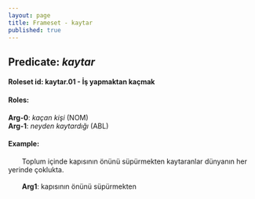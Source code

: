 ```yaml
---
layout: page
title: Frameset - kaytar
published: true
---
```

<h2>Predicate: <i>kaytar</i></h2>
<h4>Roleset id: kaytar.01 - İş yapmaktan kaçmak<br>
<h4>Roles:</h4>
<b>Arg-0</b>: <i>kaçan kişi</i>  (NOM) <br>
<b>Arg-1</b>: <i>neyden kaytardığı</i>  (ABL) <br>
<h4>Example:</h4>
&emsp;&emsp;Toplum içinde kapısının önünü süpürmekten kaytaranlar dünyanın her yerinde çoklukta.<br><br>
&emsp;&emsp;<b>Arg1</b>:  kapısının önünü süpürmekten<br>

